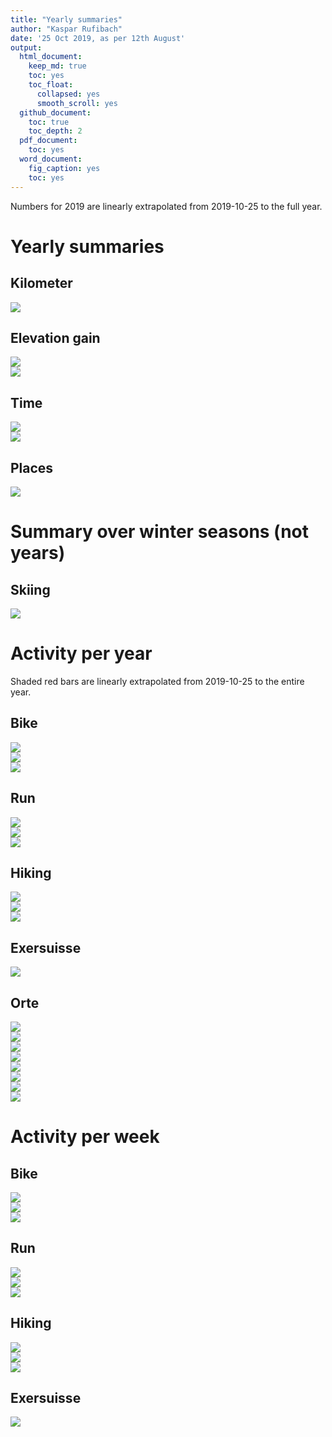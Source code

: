 ```yaml
---
title: "Yearly summaries"
author: "Kaspar Rufibach"
date: '25 Oct 2019, as per 12th August'
output:
  html_document:
    keep_md: true
    toc: yes
    toc_float:
      collapsed: yes
      smooth_scroll: yes
  github_document: 
    toc: true
    toc_depth: 2
  pdf_document:
    toc: yes
  word_document:
    fig_caption: yes
    toc: yes
---
```




Numbers for 2019 are linearly extrapolated from 2019-10-25 to the full year.

# Yearly summaries

## Kilometer

<img src="9_zsf_files/figure-html/unnamed-chunk-1-1.png" style="display: block; margin: auto;" />

## Elevation gain

<img src="9_zsf_files/figure-html/unnamed-chunk-2-1.png" style="display: block; margin: auto;" />

<img src="9_zsf_files/figure-html/unnamed-chunk-3-1.png" style="display: block; margin: auto;" />

## Time

<img src="9_zsf_files/figure-html/unnamed-chunk-4-1.png" style="display: block; margin: auto;" />

<img src="9_zsf_files/figure-html/unnamed-chunk-5-1.png" style="display: block; margin: auto;" />

## Places

<img src="9_zsf_files/figure-html/unnamed-chunk-6-1.png" style="display: block; margin: auto;" />

# Summary over winter seasons (not years)

## Skiing

<img src="9_zsf_files/figure-html/unnamed-chunk-7-1.png" style="display: block; margin: auto;" />

# Activity per year

Shaded red bars are linearly extrapolated from 2019-10-25 to the entire year.

## Bike

<img src="9_zsf_files/figure-html/unnamed-chunk-8-1.png" style="display: block; margin: auto;" /><img src="9_zsf_files/figure-html/unnamed-chunk-8-2.png" style="display: block; margin: auto;" /><img src="9_zsf_files/figure-html/unnamed-chunk-8-3.png" style="display: block; margin: auto;" />

## Run

<img src="9_zsf_files/figure-html/unnamed-chunk-9-1.png" style="display: block; margin: auto;" /><img src="9_zsf_files/figure-html/unnamed-chunk-9-2.png" style="display: block; margin: auto;" /><img src="9_zsf_files/figure-html/unnamed-chunk-9-3.png" style="display: block; margin: auto;" />

## Hiking

<img src="9_zsf_files/figure-html/unnamed-chunk-10-1.png" style="display: block; margin: auto;" /><img src="9_zsf_files/figure-html/unnamed-chunk-10-2.png" style="display: block; margin: auto;" /><img src="9_zsf_files/figure-html/unnamed-chunk-10-3.png" style="display: block; margin: auto;" />

## Exersuisse

<img src="9_zsf_files/figure-html/unnamed-chunk-11-1.png" style="display: block; margin: auto;" />


## Orte

<img src="9_zsf_files/figure-html/unnamed-chunk-12-1.png" style="display: block; margin: auto;" /><img src="9_zsf_files/figure-html/unnamed-chunk-12-2.png" style="display: block; margin: auto;" /><img src="9_zsf_files/figure-html/unnamed-chunk-12-3.png" style="display: block; margin: auto;" /><img src="9_zsf_files/figure-html/unnamed-chunk-12-4.png" style="display: block; margin: auto;" /><img src="9_zsf_files/figure-html/unnamed-chunk-12-5.png" style="display: block; margin: auto;" /><img src="9_zsf_files/figure-html/unnamed-chunk-12-6.png" style="display: block; margin: auto;" /><img src="9_zsf_files/figure-html/unnamed-chunk-12-7.png" style="display: block; margin: auto;" /><img src="9_zsf_files/figure-html/unnamed-chunk-12-8.png" style="display: block; margin: auto;" />

# Activity per week

## Bike

<img src="9_zsf_files/figure-html/unnamed-chunk-13-1.png" style="display: block; margin: auto;" /><img src="9_zsf_files/figure-html/unnamed-chunk-13-2.png" style="display: block; margin: auto;" /><img src="9_zsf_files/figure-html/unnamed-chunk-13-3.png" style="display: block; margin: auto;" />

## Run

<img src="9_zsf_files/figure-html/unnamed-chunk-14-1.png" style="display: block; margin: auto;" /><img src="9_zsf_files/figure-html/unnamed-chunk-14-2.png" style="display: block; margin: auto;" /><img src="9_zsf_files/figure-html/unnamed-chunk-14-3.png" style="display: block; margin: auto;" />

## Hiking

<img src="9_zsf_files/figure-html/unnamed-chunk-15-1.png" style="display: block; margin: auto;" /><img src="9_zsf_files/figure-html/unnamed-chunk-15-2.png" style="display: block; margin: auto;" /><img src="9_zsf_files/figure-html/unnamed-chunk-15-3.png" style="display: block; margin: auto;" />

## Exersuisse

<img src="9_zsf_files/figure-html/unnamed-chunk-16-1.png" style="display: block; margin: auto;" />

